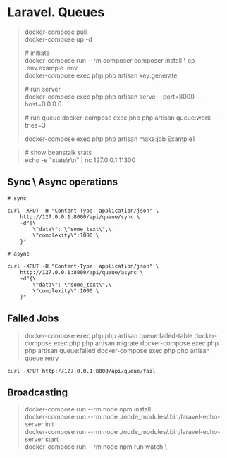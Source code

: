 # Laravel. Queues

> docker-compose pull \
> docker-compose up -d 
>
> \# initiate \
> docker-compose run --rm composer composer install \ 
> cp .env.example .env \
> docker-compose exec php php artisan key:generate
>
> \# run server \
> docker-compose exec php php artisan serve --port=8000 --host=0.0.0.0
>
> \# run queue
> docker-compose exec php php artisan queue:work --tries=3
>
>
> docker-compose exec php php artisan make:job Example1

> \# show beanstalk stats \
> echo -e "stats\r\n" | nc 127.0.0.1 11300

## Sync \ Async operations
```
# sync

curl -XPUT -H "Content-Type: application/json" \
    http://127.0.0.1:8000/api/queue/sync \
    -d"{\
        \"data\": \"some_text\",\
        \"complexity\":1000 \
    }"

# async

curl -XPUT -H "Content-Type: application/json" \
    http://127.0.0.1:8000/api/queue/async \
    -d"{\
        \"data\": \"some_text\",\
        \"complexity\":1000 \
    }"
```

## Failed Jobs

> docker-compose exec php php artisan queue:failed-table
> docker-compose exec php php artisan migrate
> docker-compose exec php php artisan queue:failed
> docker-compose exec php php artisan queue:retry <ID>
```
curl -XPUT http://127.0.0.1:8000/api/queue/fail 
```

## Broadcasting

> docker-compose run --rm node npm install \
> docker-compose run --rm node ./node_modules/.bin/laravel-echo-server init \
> docker-compose run --rm node ./node_modules/.bin/laravel-echo-server start \
> docker-compose run --rm node npm run watch \